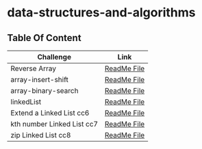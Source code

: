 # data-structures-and-algorithms

## Table Of Content


|  Challenge                          | Link                                                               |
|-------------------------------------|--------------------------------------------------------------------|
| Reverse Array                       | [ReadMe File](./challenge1/README.md)                              |
| array-insert-shift                  | [ReadMe File](./challenge2/README.md)                              |
| array-binary-search                 | [ReadMe File](./challenge3/README.md)                              |
| linkedList                          | [ReadMe File](./challenge5/app/src/main/java/README.md)            |
| Extend a Linked List cc6            | [ReadMe File](./challenge6/app/src/main/java/challenge6/README.md) |
| kth number Linked List cc7          | [ReadMe File](./challenge7/app/src/main/java/challenge7/README.md) |
| zip Linked List cc8                 | [ReadMe File](./challenge8/app/src/main/java/challenge8/README.md) |


